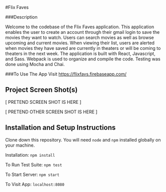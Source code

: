#Flix Faves

###Description

Welcome to the codebase of the Flix Faves application. This application enables the user to create an account through 
their gmail login to save the movies they want to watch. Users can search movies as well as browse upcoming and current movies. 
When viewing their list, users are alerted when movies they have saved are currently in theaters or will be coming to theaters in the next week.
The application is built with React, Javascript, and Sass. Webpack is used to organize and compile the code. Testing was done using Mocha and Chai. 

###To Use The App
Visit https://flixfavs.firebaseapp.com/

## Project Screen Shot(s)

[ PRETEND SCREEN SHOT IS HERE ]

[ PRETEND OTHER SCREEN SHOT IS HERE ]

## Installation and Setup Instructions

Clone down this repository. You will need `node` and `npm` installed globally on your machine.  

Installation: `npm install`  

To Run Test Suite:  `npm test`  

To Start Server: `npm start`  

To Visit App: `localhost:8080`  
 
